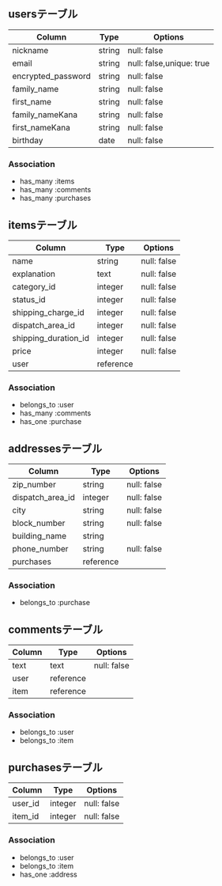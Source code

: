 ## usersテーブル
|Column            |Type     |Options    |
|----------------- |---------|-----------|
|nickname          |string   |null: false|
|email             |string   |null: false,unique: true|
|encrypted_password|string   |null: false|
|family_name       |string   |null: false|
|first_name        |string   |null: false|
|family_nameKana   |string   |null: false|
|first_nameKana    |string   |null: false|
|birthday          |date     |null: false|
### Association
- has_many :items
- has_many :comments
- has_many :purchases

## itemsテーブル
|Column              |Type     |Options    |
|------------------  |---------|-----------|
|name                |string   |null: false|
|explanation         |text     |null: false|
|category_id         |integer  |null: false|
|status_id           |integer  |null: false|
|shipping_charge_id  |integer  |null: false|
|dispatch_area_id    |integer  |null: false|
|shipping_duration_id|integer  |null: false|
|price               |integer  |null: false|
|user                |reference|           |
### Association
- belongs_to :user
- has_many   :comments
- has_one    :purchase

## addressesテーブル
|Column            |Type     |Options    |
|------------------|---------|-----------|
|zip_number        |string   |null: false|
|dispatch_area_id  |integer  |null: false|
|city              |string   |null: false|
|block_number      |string   |null: false|
|building_name     |string   |           |
|phone_number      |string   |null: false|
|purchases         |reference|           |
### Association
- belongs_to :purchase

## commentsテーブル
|Column   |Type     |Options    |
|------   |---------|-----------|
|text     |text     |null: false|
|user     |reference|           |
|item     |reference|           |
### Association
- belongs_to :user
- belongs_to :item

## purchasesテーブル
|Column      |Type     |Options    |
|------------|---------|-----------|
|user_id     |integer  |null: false|
|item_id     |integer  |null: false|
### Association
- belongs_to :user
- belongs_to :item
- has_one    :address